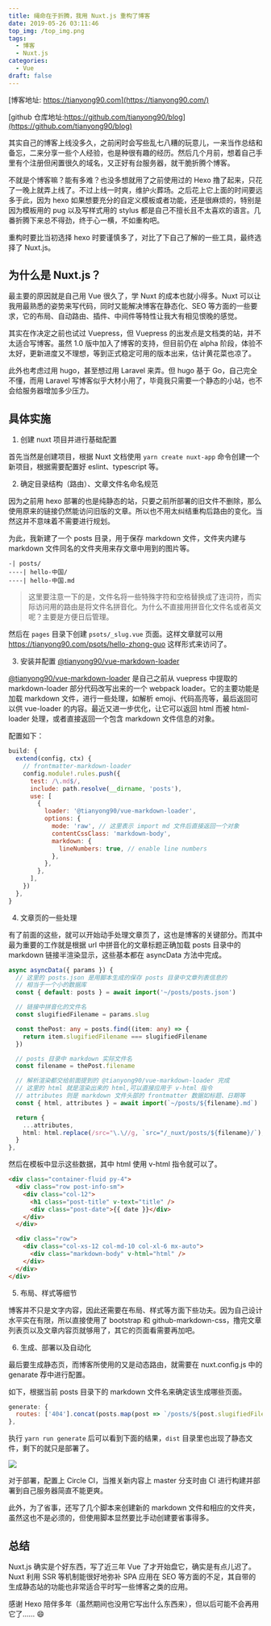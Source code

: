 ```yaml
---
title: 绳命在于折腾，我用 Nuxt.js 重构了博客
date: 2019-05-26 03:11:46
top_img: /top_img.png
tags:
  - 博客
  - Nuxt.js
categories:
  - Vue
draft: false
---
```


[博客地址: https://tianyong90.com](https://tianyong90.com/)

[github 仓库地址:https://github.com/tianyong90/blog](https://github.com/tianyong90/blog)

其实自己的博客上线没多久，之前闲时会写些乱七八糟的玩意儿，一来当作总结和备忘，二来分享一些个人经验，也是种很有趣的经历。然后几个月前，想着自己手里有个注册但闲置很久的域名，又正好有台服务器，就干脆折腾个博客。

不就是个博客嘛？能有多难？也没多想就用了之前使用过的 Hexo 撸了起来，只花了一晚上就弄上线了。不过上线一时爽，维护火葬场。之后花上它上面的时间要远多于此，因为 hexo 如果想要充分的自定义模板或者功能，还是很麻烦的，特别是因为模板用的 pug 以及写样式用的 stylus 都是自己不擅长且不太喜欢的语言。几番折腾下来总不得劲，终于心一横，不如重构吧。

重构时要比当初选择 hexo 时要谨慎多了，对比了下自己了解的一些工具，最终选择了 Nuxt.js。

## 为什么是 Nuxt.js？

最主要的原因就是自己用 Vue 很久了，学 Nuxt 的成本也就小得多。Nuxt 可以让我用最熟悉的姿势来写代码，同时又能解决博客在静态化、SEO 等方面的一些要求，它的布局、自动路由、插件、中间件等特性让我大有相见恨晚的感觉。

其实在作决定之前也试过 Vuepress，但 Vuepress 的出发点是文档类的站，并不太适合写博客。虽然 1.0 版中加入了博客的支持，但目前仍在 alpha 阶段，体验不太好，更新进度又不理想，等到正式稳定可用的版本出来，估计黄花菜也凉了。

此外也考虑过用 hugo，甚至想过用 Laravel 来弄。但 hugo 基于 Go，自己完全不懂，而用 Laravel 写博客似乎大材小用了，毕竟我只需要一个静态的小站，也不会给服务器增加多少压力。

## 具体实施

1. 创建 nuxt 项目并进行基础配置

  首先当然是创建项目，根据 Nuxt 文档使用 `yarn create nuxt-app` 命令创建一个新项目，根据需要配置好 eslint、typescript 等。

2. 确定目录结构（路由）、文章文件名命名规范

  因为之前用 hexo 部署的也是纯静态的站，只要之前所部署的旧文件不删除，那么使用原来的链接仍然能访问旧版的文章。所以也不用太纠结重构后路由的变化。当然这并不意味着不需要进行规划。

  为此，我新建了一个 posts 目录，用于保存 markdown 文件，文件夹内建与 markdown 文件同名的文件夹用来存文章中用到的图片等。

  ```
  -| posts/
  ----| hello-中国/
  ----| hello-中国.md
  ```
  > 这里要注意一下的是，文件名将一些特殊字符和空格替换成了连词符，而实际访问用的路由是将文件名拼音化。为什么不直接用拼音化文件名或者英文呢？主要是方便日后管理。

  然后在 `pages` 目录下创建 `psots/_slug.vue` 页面。这样文章就可以用 https://tianyong90.com/psots/hello-zhong-guo 这样形式来访问了。


3. 安装并配置 [@tianyong90/vue-markdown-loader](https://github.com/tianyong90/vue-markdown-loader)

  [@tianyong90/vue-markdown-loader](https://github.com/tianyong90/vue-markdown-loader) 是自己之前从 vuepress 中提取的 markdown-loader 部分代码改写出来的一个 webpack loader。它的主要功能是加载 markdown 文件，进行一些处理，如解析 emoji、代码高亮等，最后返回可以供 vue-loader 的内容。最近又进一步优化，让它可以返回 html 而被  html-loader 处理，或者直接返回一个包含 markdown 文件信息的对象。

  配置如下：

  ```js
  build: {
    extend(config, ctx) {
      // frontmatter-markdown-loader
      config.module!.rules.push({
        test: /\.md$/,
        include: path.resolve(__dirname, 'posts'),
        use: [
          {
            loader: '@tianyong90/vue-markdown-loader',
            options: {
              mode: 'raw', // 这里表示 import md 文件后直接返回一个对象
              contentCssClass: 'markdown-body',
              markdown: {
                lineNumbers: true, // enable line numbers
              },
            },
          },
        ],
      })
    },
  }
  ```

4. 文章页的一些处理

  有了前面的这些，就可以开始动手处理文章页了，这也是博客的关键部分。而其中最为重要的工作就是根据 url 中拼音化的文章标题正确加载 posts 目录中的 markdown 链接半渲染显示，这些基本都在 asyncData 方法中完成。

  ```ts
  async asyncData({ params }) {
    // 这里的 posts.json 是用脚本生成的保存 posts 目录中文章列表信息的
    // 相当于一个小的数据库
    const { default: posts } = await import('~/posts/posts.json')

    // 链接中拼音化的文件名
    const slugifiedFilename = params.slug

    const thePost: any = posts.find((item: any) => {
      return item.slugifiedFilename === slugifiedFilename
    })

    // posts 目录中 markdown 实际文件名
    const filename = thePost.filename

    // 解析渲染都交给前面提到的 @tianyong90/vue-markdown-loader 完成
    // 这里的 html 就是渲染出来的 html,可以直接应用于 v-html 指令
    // attributes 则是 markdown 文件头部的 frontmatter 数据如标题、日期等
    const { html, attributes } = await import(`~/posts/${filename}.md`)

    return {
      ...attributes,
      html: html.replace(/src="\.\//g, `src="/_nuxt/posts/${filename}/`), // markdown 内容中图片地址引用替换
    }
  },
  ```

  然后在模板中显示这些数据，其中 html 使用 v-html 指令就可以了。

  ```html
  <div class="container-fluid py-4">
    <div class="row post-info-sm">
      <div class="col-12">
        <h1 class="post-title" v-text="title" />
        <div class="post-date">{{ date }}</div>
      </div>
    </div>

    <div class="row">
      <div class="col-xs-12 col-md-10 col-xl-6 mx-auto">
        <div class="markdown-body" v-html="html" />
      </div>
    </div>
  </div>
  ```

5. 布局、样式等细节

  博客并不只是文字内容，因此还需要在布局、样式等方面下些功夫。因为自己设计水平实在有限，所以直接使用了 bootstrap 和 github-markdown-css，撸完文章列表页以及文章内容页就够用了，其它的页面看需要再加吧。

6. 生成、部署以及自动化

  最后要生成静态页，而博客所使用的又是动态路由，就需要在 nuxt.config.js 中的 genarate 荐中进行配置。

  如下，根据当前 posts 目录下的 markdown 文件名来确定该生成哪些页面。

  ```js
  generate: {
    routes: ['404'].concat(posts.map(post => `/posts/${post.slugifiedFilename}`)),
  },
  ```

  执行 `yarn run generate` 后可以看到下面的结果，`dist` 目录里也出现了静态文件，剩下的就只是部署了。

  ![](./generate-result.png)

  对于部署，配置上 Circle CI，当推关新内容上 master 分支时由 CI 进行构建并部署到自己服务器简直不能更爽。

  此外，为了省事，还写了几个脚本来创建新的 markdown 文件和相应的文件夹，虽然这也不是必须的，但使用脚本显然要比手动创建要省事得多。

## 总结

Nuxt.js 确实是个好东西，写了近三年 Vue 了才开始盘它，确实是有点儿迟了。Nuxt 利用 SSR 等机制能很好地弥补 SPA 应用在 SEO 等方面的不足，其自带的生成静态站的功能也非常适合平时写一些博客之类的应用。

感谢 Hexo 陪伴多年（虽然期间也没用它写出什么东西来），但以后可能不会再用它了…… 😄
